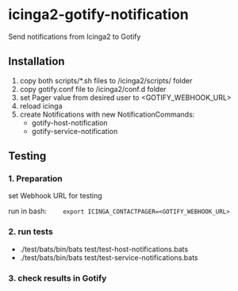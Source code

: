# icinga2-gotify-notification
Send notifications from Icinga2 to Gotify

## Installation

1. copy both scripts/*.sh files to /icinga2/scripts/ folder
2. copy gotify.conf file to /icinga2/conf.d folder
3. set Pager value from desired user to <GOTIFY_WEBHOOK_URL>
4. reload icinga
5. create Notifications with new NotificationCommands:
    - gotify-host-notification
    - gotify-service-notification

## Testing

### 1. Preparation
set Webhook URL for testing

run in bash:
    `    
    export ICINGA_CONTACTPAGER=<GOTIFY_WEBHOOK_URL>
    `
### 2. run tests
- ./test/bats/bin/bats test/test-host-notifications.bats
- ./test/bats/bin/bats test/test-service-notifications.bats

### 3. check results in Gotify
